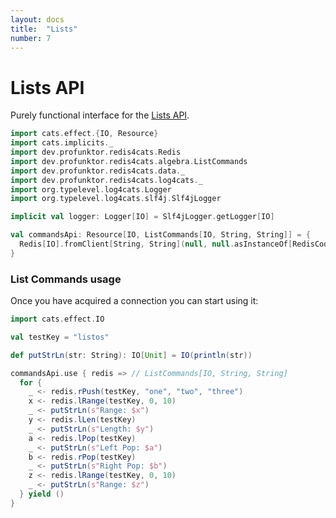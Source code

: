```yaml
---
layout: docs
title:  "Lists"
number: 7
---
```


# Lists API

Purely functional interface for the [Lists API](https://redis.io/commands#list).

```scala mdoc:invisible
import cats.effect.{IO, Resource}
import cats.implicits._
import dev.profunktor.redis4cats.Redis
import dev.profunktor.redis4cats.algebra.ListCommands
import dev.profunktor.redis4cats.data._
import dev.profunktor.redis4cats.log4cats._
import org.typelevel.log4cats.Logger
import org.typelevel.log4cats.slf4j.Slf4jLogger

implicit val logger: Logger[IO] = Slf4jLogger.getLogger[IO]

val commandsApi: Resource[IO, ListCommands[IO, String, String]] = {
  Redis[IO].fromClient[String, String](null, null.asInstanceOf[RedisCodec[String, String]]).widen[ListCommands[IO, String, String]]
}
```

### List Commands usage

Once you have acquired a connection you can start using it:

```scala mdoc:silent
import cats.effect.IO

val testKey = "listos"

def putStrLn(str: String): IO[Unit] = IO(println(str))

commandsApi.use { redis => // ListCommands[IO, String, String]
  for {
    _ <- redis.rPush(testKey, "one", "two", "three")
    x <- redis.lRange(testKey, 0, 10)
    _ <- putStrLn(s"Range: $x")
    y <- redis.lLen(testKey)
    _ <- putStrLn(s"Length: $y")
    a <- redis.lPop(testKey)
    _ <- putStrLn(s"Left Pop: $a")
    b <- redis.rPop(testKey)
    _ <- putStrLn(s"Right Pop: $b")
    z <- redis.lRange(testKey, 0, 10)
    _ <- putStrLn(s"Range: $z")
  } yield ()
}
```
